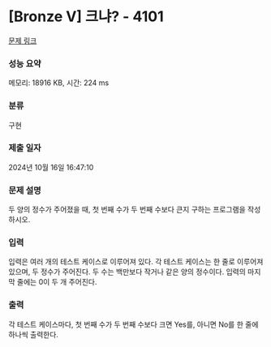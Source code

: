 # [Bronze V] 크냐? - 4101 

[문제 링크](https://www.acmicpc.net/problem/4101) 

### 성능 요약

메모리: 18916 KB, 시간: 224 ms

### 분류

구현

### 제출 일자

2024년 10월 16일 16:47:10

### 문제 설명

<p>두 양의 정수가 주어졌을 때, 첫 번째 수가 두 번째 수보다 큰지 구하는 프로그램을 작성하시오.</p>

### 입력 

 <p>입력은 여러 개의 테스트 케이스로 이루어져 있다. 각 테스트 케이스는 한 줄로 이루어져 있으며, 두 정수가 주어진다. 두 수는 백만보다 작거나 같은 양의 정수이다. 입력의 마지막 줄에는 0이 두 개 주어진다.</p>

### 출력 

 <p>각 테스트 케이스마다, 첫 번째 수가 두 번째 수보다 크면 Yes를, 아니면 No를 한 줄에 하나씩 출력한다.</p>

